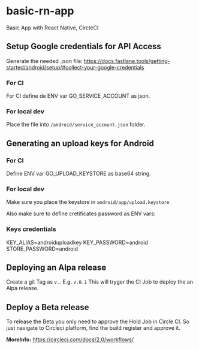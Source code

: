 # basic-rn-app
Basic App with React Native, CircleCI 


## Setup Google credentials for API Access
Generate the needed .json file: https://docs.fastlane.tools/getting-started/android/setup/#collect-your-google-credentials

### For CI
For CI define de ENV var GO_SERVICE_ACCOUNT as json.

### For local dev
Place the file into `/android/service_account.json` folder. 

## Generating an upload keys for Android

### For CI
Define ENV var GO_UPLOAD_KEYSTORE as base64 string.

### For local dev
Make sure you place the keystore in `android/app/upload.keystore`

Also make sure to define cretificates password as ENV vars:

### Keys credentials
KEY_ALIAS=androiduploadkey
KEY_PASSWORD=android
STORE_PASSWORD=android


## Deploying an Alpa release
Create a git Tag as `v.`.
E.g. `v.0.1`
This will tryger the CI Job to deploy the an Alpa release.

## Deploy a Beta release
To release the Beta you only need to approve the Hold Job in Circle CI. So just navigate to Circleci platform, find the build register and approve it.

**MoreInfo:** https://circleci.com/docs/2.0/workflows/